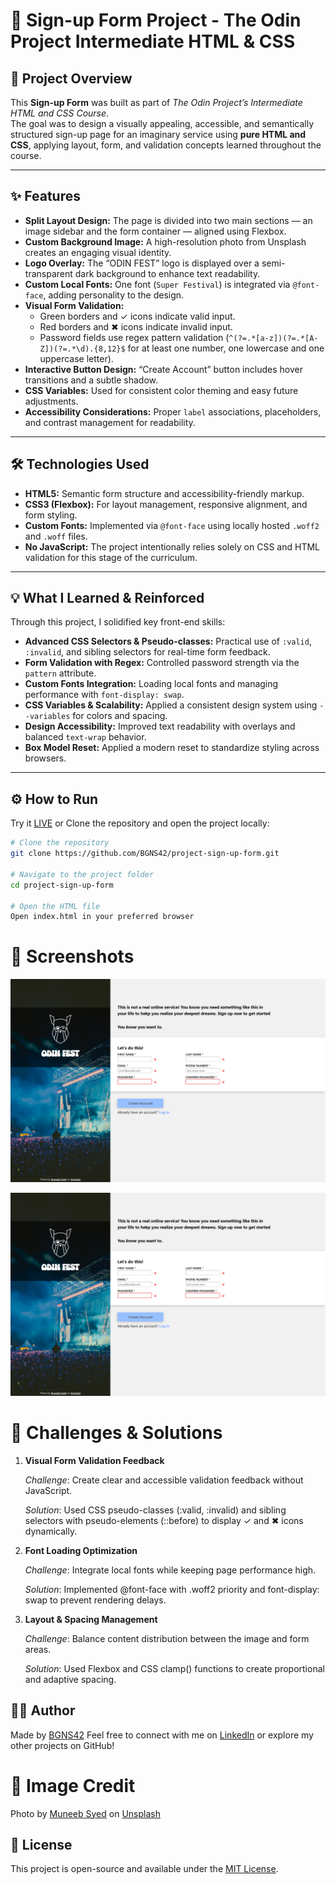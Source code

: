 # 📝 Sign-up Form Project - The Odin Project Intermediate HTML & CSS

## 🚀 Project Overview

This **Sign-up Form** was built as part of *The Odin Project’s Intermediate HTML and CSS Course*.  
The goal was to design a visually appealing, accessible, and semantically structured sign-up page for an imaginary service using **pure HTML and CSS**, applying layout, form, and validation concepts learned throughout the course.

---

## ✨ Features

- **Split Layout Design:** The page is divided into two main sections — an image sidebar and the form container — aligned using Flexbox.  
- **Custom Background Image:** A high-resolution photo from Unsplash creates an engaging visual identity.  
- **Logo Overlay:** The “ODIN FEST” logo is displayed over a semi-transparent dark background to enhance text readability.  
- **Custom Local Fonts:** One font (`Super Festival`) is integrated via `@font-face`, adding personality to the design.  
- **Visual Form Validation:**  
  - Green borders and ✓ icons indicate valid input.  
  - Red borders and ✖ icons indicate invalid input.  
  - Password fields use regex pattern validation (`^(?=.*[a-z])(?=.*[A-Z])(?=.*\d).{8,12}$` for at least one number, one lowercase and one uppercase letter).  
- **Interactive Button Design:** “Create Account” button includes hover transitions and a subtle shadow.  
- **CSS Variables:** Used for consistent color theming and easy future adjustments.  
- **Accessibility Considerations:** Proper `label` associations, placeholders, and contrast management for readability.

---

## 🛠️ Technologies Used

- **HTML5:** Semantic form structure and accessibility-friendly markup.  
- **CSS3 (Flexbox):** For layout management, responsive alignment, and form styling.  
- **Custom Fonts:** Implemented via `@font-face` using locally hosted `.woff2` and `.woff` files.  
- **No JavaScript:** The project intentionally relies solely on CSS and HTML validation for this stage of the curriculum.

---

## 💡 What I Learned & Reinforced

Through this project, I solidified key front-end skills:

- **Advanced CSS Selectors & Pseudo-classes:** Practical use of `:valid`, `:invalid`, and sibling selectors for real-time form feedback.  
- **Form Validation with Regex:** Controlled password strength via the `pattern` attribute.  
- **Custom Fonts Integration:** Loading local fonts and managing performance with `font-display: swap`.  
- **CSS Variables & Scalability:** Applied a consistent design system using `--variables` for colors and spacing.  
- **Design Accessibility:** Improved text readability with overlays and balanced `text-wrap` behavior.  
- **Box Model Reset:** Applied a modern reset to standardize styling across browsers.

---

## ⚙️ How to Run

Try it [LIVE](https://bgns42.github.io/project-sign-up-form/) or Clone the repository and open the project locally:

```bash
# Clone the repository
git clone https://github.com/BGNS42/project-sign-up-form.git

# Navigate to the project folder
cd project-sign-up-form

# Open the HTML file
Open index.html in your preferred browser
```

# 📸 Screenshots
![empty form](image-1.png)

![validated form](image.png)

# 🚧 Challenges & Solutions

1. **Visual Form Validation Feedback**

    *Challenge*: Create clear and accessible validation feedback without JavaScript.

    *Solution*: Used CSS pseudo-classes (:valid, :invalid) and sibling selectors with pseudo-elements (::before) to display ✓ and ✖ icons dynamically.

2. **Font Loading Optimization**

    *Challenge*: Integrate local fonts while keeping page performance high.

    *Solution*: Implemented @font-face with .woff2 priority and font-display: swap to prevent rendering delays.

3. **Layout & Spacing Management**

    *Challenge*: Balance content distribution between the image and form areas.

    *Solution*: Used Flexbox and CSS clamp() functions to create proportional and adaptive spacing.

## 🧑‍💻 Author
Made by [BGNS42](https://github.com/bgns42)
Feel free to connect with me on [LinkedIn](https://www.linkedin.com/in/igor-carrasco) or explore my other projects on GitHub!

# 📸 Image Credit

Photo by [Muneeb Syed](https://unsplash.com/pt-br/@muneebs?utm_content=creditCopyText&utm_medium=referral&utm_source=unsplash) on [Unsplash](https://unsplash.com/pt-br/fotografias/multidao-e-palco-4_M8uIfPEZw?utm_content=creditCopyText&utm_medium=referral&utm_source=unsplash)

## 📄 License
This project is open-source and available under the [MIT License](https://github.com/BGNS42/Project-Etch-a-Sketch/blob/main/LICENSE).
